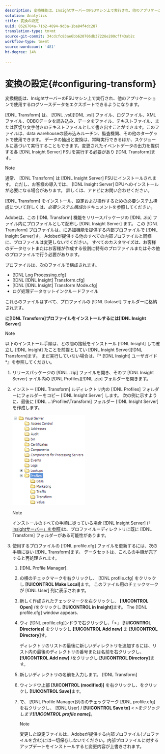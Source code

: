 ```yaml
---
description: 変換機能は、InsightサーバーのFSUマシン上で実行され、他のアプリケーションで使用するログソースデータをエクスポートできるようになります。
solution: Analytics
title: 変換の設定
uuid: 0526704a-71b2-4094-9d3a-1ba84f4dc287
translation-type: tm+mt
source-git-commit: 34cdcfc83ae6bb620706db37228e200cff43ab2c
workflow-type: tm+mt
source-wordcount: '481'
ht-degree: 14%

---
```



# 変換の設定{#configuring-transform}

変換機能は、InsightサーバーのFSUマシン上で実行され、他のアプリケーションで使用するログソースデータをエクスポートできるようになります。

[!DNL Transform] は、 [!DNL .vsl][!DNL .vsl] ファイル、ログファイル、XMLファイル、ODBCデータを読み込み、データをファイル、テキストファイル、または区切り文字付きのテキストファイルとして書き出すことができます。このファイルは、data warehouseの読み込みルーチン、監査機関、その他のターゲットで使用できます。 データの抽出と変換は、常時実行できるほか、スケジュールに基づいて実行することもできます。変更されたイベントデータの出力を提供する各 [!DNL Insight Server] FSUを実行する必要があり [!DNL Transform]ます。

>[!NOTE]
>
>通常、 [!DNL Transform] は [!DNL Insight Server] FSUにインストールされます。 ただし、お客様の導入では、 [!DNL Insight Server] DPUへのインストールが必要になる場合があります。 詳しくは、アドビにお問い合わせください。

[!DNL Transform] をインストール、設定および操作するための必要システム構成について詳しくは、*必要システム構成*&#x200B;のドキュメントを参照してください。

Adobeは、この [!DNL Transform] 機能をリリースパッケージの [!DNL .zip] ファイル内にプロファイルとして配布し [!DNL Insight Server] ます。 この [!DNL Transform] プロファイルは、に追加機能を提供する内部プロファイルで [!DNL Insight Server]す。 Adobeが提供する他のすべての内部プロファイルと同様に、プロファイルは変更しないでください。 すべてのカスタマイズは、お客様のデータセットまたはお客様が作成する役割に特有のプロファイルまたはその他のプロファイルで行う必要があります。

プロファイルは、次のファイルで構成されます。

* [!DNL Log Processing.cfg]
* [!DNL [!DNL Insight] Transform.cfg]
* [!DNL [!DNL Insight] Transform Mode.cfg]
* ログ処理データセットインクルードファイル

これらのファイルはすべて、プロファイルの [!DNL Dataset] フォルダーに格納されます。

**に[!DNL Transform]プロファイルをインストールするには[!DNL Insight Server]**

>[!NOTE]
>
>以下のインストール手順は、との間の接続をインストール [!DNL Insight] して確立し [!DNL Insight] たことを前提としてい [!DNL Insight Server][!DNL Transform]ます。 まだ実行していない場合は、『* [!DNL Insight] ユーザガイド*』を参照してください。

1. リリースパッケージの [!DNL .zip] ファイルを開き、そのフ [!DNL Insight Server] ァイル内の [!DNL Profiles][!DNL .zip] フォルダーを開きます。
1. インストー [!DNL Transform] ルディレクトリ内の [!DNL Profiles] フォルダーにフォルダーをコピー [!DNL Insight Server] します。 次の例に示すように、最後に [!DNL ...\Profiles\Transform] フォルダー [!DNL Insight Server] を作成します。

   ![ステップ情報](assets/win_installTransformProfile.png)

   >[!NOTE]
   >
   >インストールのすべての手順に従っている場合 [!DNL Insight Server] (「 [Insightサーバー」を参照](../../../home/c-inst-svr/c-msr-server/c-msr-server.md))は、プロファイルーディレクトリに既に [!DNL Transform] フォルダーがある可能性があります。

1. 使用するプロファイルの [!DNL profile.cfg] ファイルを更新するには、次の手順に従い [!DNL Transform]ます。 データセットは、これらの手順が完了すると再処理されます。

   1.  [!DNL Profile Manager].
   1. の横のチェックマークを右クリックし、 [!DNL profile.cfg] をクリックし **[!UICONTROL Make Local]**&#x200B;ます。 このファイル用のチェックマークが [!DNL User] 列に表示されます。

   1. 新しく作成されたチェックマークを右クリックし、 **[!UICONTROL Open]** /をクリックし **[!UICONTROL in Insight]**&#x200B;ます。 The [!DNL profile.cfg] window appears.

   1. ウィ [!DNL profile.cfg]ンドウで右クリックし、「>」 **[!UICONTROL Directories]** をクリックし **[!UICONTROL Add new]** ま **[!UICONTROL Directory]**&#x200B;す。

      ディレクトリのリストの最後に新しいディレクトリを追加するには、リスト内の最後のディレクトリの番号または名前を右クリックし、 **[!UICONTROL Add new]** /をクリックし **[!UICONTROL Directory]**&#x200B;ます。

   1. 新しいディレクトリの名前を入力します。 [!DNL Transform]
   1. ウィンドウ上部 **[!UICONTROL (modified)]** を右クリックし、をクリックし **[!UICONTROL Save]**&#x200B;ます。

   1. で、 [!DNL Profile Manager]列ののチェックマーク [!DNL profile.cfg] を右クリックし、 [!DNL User] / **[!UICONTROL Save to]** &lt; *>をクリックします&#x200B;**[!UICONTROL profile name]***。

      >[!NOTE]
      >
      >変更した設定ファイルは、Adobeが提供する内部プロファイル(プロファイルを含む)には一切保存しないでください。内部プロファイルに対するアップデートをインストールすると変更内容が上書きされます。

